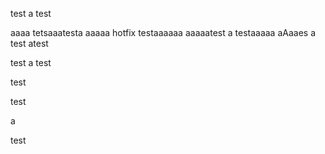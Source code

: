 test
a
test

aaaa
tetsaaatesta
aaaaa
hotfix testaaaaaa
aaaaatest
a
testaaaaa
aAaaes
a
test atest

test
a
test

test

test

a

test